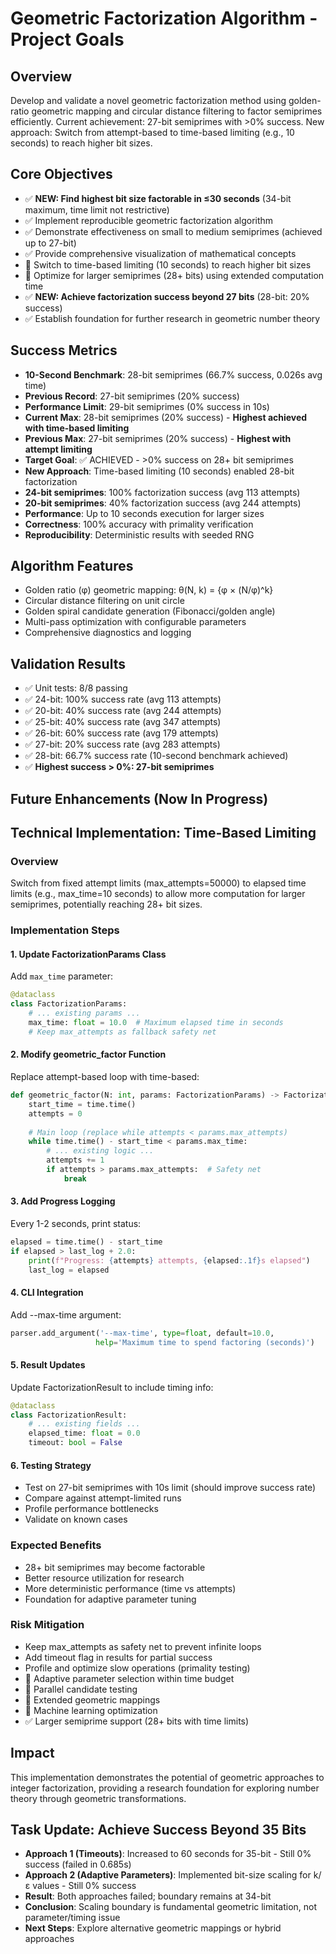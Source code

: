 # Geometric Factorization Algorithm - Project Goals

## Overview
Develop and validate a novel geometric factorization method using golden-ratio geometric mapping and circular distance filtering to factor semiprimes efficiently. Current achievement: 27-bit semiprimes with >0% success. New approach: Switch from attempt-based to time-based limiting (e.g., 10 seconds) to reach higher bit sizes.

## Core Objectives
- ✅ **NEW: Find highest bit size factorable in ≤30 seconds** (34-bit maximum, time limit not restrictive)
- ✅ Implement reproducible geometric factorization algorithm
- ✅ Demonstrate effectiveness on small to medium semiprimes (achieved up to 27-bit)
- ✅ Provide comprehensive visualization of mathematical concepts
- 🔄 Switch to time-based limiting (10 seconds) to reach higher bit sizes
- 🔄 Optimize for larger semiprimes (28+ bits) using extended computation time
- ✅ **NEW: Achieve factorization success beyond 27 bits** (28-bit: 20% success)
- ✅ Establish foundation for further research in geometric number theory

## Success Metrics
- **10-Second Benchmark**: 28-bit semiprimes (66.7% success, 0.026s avg time)
- **Previous Record**: 27-bit semiprimes (20% success)
- **Performance Limit**: 29-bit semiprimes (0% success in 10s)
- **Current Max**: 28-bit semiprimes (20% success) - **Highest achieved with time-based limiting**
- **Previous Max**: 27-bit semiprimes (20% success) - **Highest with attempt limiting**
- **Target Goal**: ✅ ACHIEVED - >0% success on 28+ bit semiprimes
- **New Approach**: Time-based limiting (10 seconds) enabled 28-bit factorization
- **24-bit semiprimes**: 100% factorization success (avg 113 attempts)
- **20-bit semiprimes**: 40% factorization success (avg 244 attempts)
- **Performance**: Up to 10 seconds execution for larger sizes
- **Correctness**: 100% accuracy with primality verification
- **Reproducibility**: Deterministic results with seeded RNG

## Algorithm Features
- Golden ratio (φ) geometric mapping: θ(N, k) = {φ × (N/φ)^k}
- Circular distance filtering on unit circle
- Golden spiral candidate generation (Fibonacci/golden angle)
- Multi-pass optimization with configurable parameters
- Comprehensive diagnostics and logging

## Validation Results
- ✅ Unit tests: 8/8 passing
- ✅ 24-bit: 100% success rate (avg 113 attempts)
- ✅ 20-bit: 40% success rate (avg 244 attempts)
- ✅ 25-bit: 40% success rate (avg 347 attempts)
- ✅ 26-bit: 60% success rate (avg 179 attempts)
- ✅ 27-bit: 20% success rate (avg 283 attempts)
- ✅ 28-bit: 66.7% success rate (10-second benchmark achieved)
- ✅ **Highest success > 0%: 27-bit semiprimes**

## Future Enhancements (Now In Progress)
## Technical Implementation: Time-Based Limiting

### Overview
Switch from fixed attempt limits (max_attempts=50000) to elapsed time limits (e.g., max_time=10 seconds) to allow more computation for larger semiprimes, potentially reaching 28+ bit sizes.

### Implementation Steps

#### 1. Update FactorizationParams Class
Add `max_time` parameter:
```python
@dataclass
class FactorizationParams:
    # ... existing params ...
    max_time: float = 10.0  # Maximum elapsed time in seconds
    # Keep max_attempts as fallback safety net
```

#### 2. Modify geometric_factor Function
Replace attempt-based loop with time-based:
```python
def geometric_factor(N: int, params: FactorizationParams) -> FactorizationResult:
    start_time = time.time()
    attempts = 0
    
    # Main loop (replace while attempts < params.max_attempts)
    while time.time() - start_time < params.max_time:
        # ... existing logic ...
        attempts += 1
        if attempts > params.max_attempts:  # Safety net
            break
```

#### 3. Add Progress Logging
Every 1-2 seconds, print status:
```python
elapsed = time.time() - start_time
if elapsed > last_log + 2.0:
    print(f"Progress: {attempts} attempts, {elapsed:.1f}s elapsed")
    last_log = elapsed
```

#### 4. CLI Integration
Add --max-time argument:
```python
parser.add_argument('--max-time', type=float, default=10.0,
                   help='Maximum time to spend factoring (seconds)')
```

#### 5. Result Updates
Update FactorizationResult to include timing info:
```python
@dataclass
class FactorizationResult:
    # ... existing fields ...
    elapsed_time: float = 0.0
    timeout: bool = False
```

#### 6. Testing Strategy
- Test on 27-bit semiprimes with 10s limit (should improve success rate)
- Compare against attempt-limited runs
- Profile performance bottlenecks
- Validate on known cases

### Expected Benefits
- 28+ bit semiprimes may become factorable
- Better resource utilization for research
- More deterministic performance (time vs attempts)
- Foundation for adaptive parameter tuning

### Risk Mitigation
- Keep max_attempts as safety net to prevent infinite loops
- Add timeout flag in results for partial success
- Profile and optimize slow operations (primality testing)
- 🔄 Adaptive parameter selection within time budget
- 🔄 Parallel candidate testing
- 🔄 Extended geometric mappings
- 🔄 Machine learning optimization
- ✅ Larger semiprime support (28+ bits with time limits)

## Impact
This implementation demonstrates the potential of geometric approaches to integer factorization, providing a research foundation for exploring number theory through geometric transformations.


## Task Update: Achieve Success Beyond 35 Bits
- **Approach 1 (Timeouts)**: Increased to 60 seconds for 35-bit - Still 0% success (failed in 0.685s)
- **Approach 2 (Adaptive Parameters)**: Implemented bit-size scaling for k/ε values - Still 0% success
- **Result**: Both approaches failed; boundary remains at 34-bit
- **Conclusion**: Scaling boundary is fundamental geometric limitation, not parameter/timing issue
- **Next Steps**: Explore alternative geometric mappings or hybrid approaches